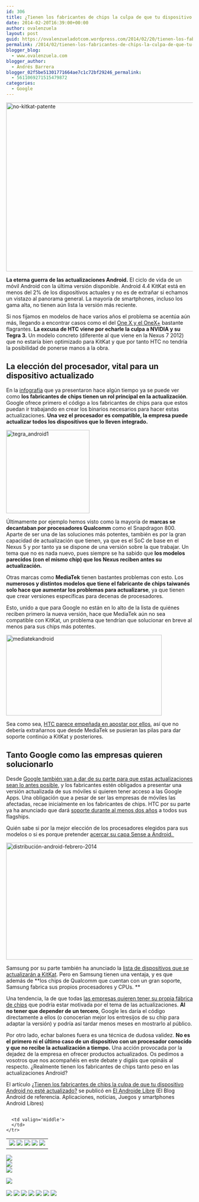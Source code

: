 ```yaml
---
id: 306
title: ¿Tienen los fabricantes de chips la culpa de que tu dispositivo Android no esté actualizado?
date: 2014-02-20T16:39:00+00:00
author: ovalenzuela
layout: post
guid: https://ovalenzueladotcom.wordpress.com/2014/02/20/tienen-los-fabricantes-de-chips-la-culpa-de-que-tu-dispositivo-android-no-este-actualizado
permalink: /2014/02/tienen-los-fabricantes-de-chips-la-culpa-de-que-tu-dispositivo-android-no-este-actualizado.html
blogger_blog:
  - www.ovalenzuela.com
blogger_author:
  - Andrés Barrera
blogger_02f5be51301771664ae7c1c72bf29246_permalink:
  - 5611069271515479872
categories:
  - Google
---
```

[<img class="size-full wp-image-124667 aligncenter" alt="no-kitkat-patente" src="http://www.elandroidelibre.com/wp-content/uploads/2014/01/no-kitkat-patente.jpg" width="680" height="456" />](http://www.elandroidelibre.com/wp-content/uploads/2014/01/no-kitkat-patente.jpg)

**La eterna guerra de las actualizaciones Android.** El ciclo de vida de un móvil Android con la última versión disponible. Android 4.4 KitKat está en menos del 2% de los dispositivos actuales y no es de extrañar si echamos un vistazo al panorama general. La mayoría de smartphones, incluso los gama alta, no tienen aún lista la versión más reciente.

Si nos fijamos en modelos de hace varios años el problema se acentúa aún más, llegando a encontrar casos como el del <a href="http://www.elandroidelibre.com/2014/01/htc-confirma-que-no-actualizara-sus-modelos-de-2012-one-x-y-one-x.html" target="_blank">One X y el OneX+</a> bastante flagrantes. **La excusa de HTC viene por echarle la culpa a NVIDIA y su Tegra 3.** Un modelo concreto (diferente al que viene en la Nexus 7 2012) que no estaría bien optimizado para KitKat y que por tanto HTC no tendría la posibilidad de ponerse manos a la obra.

## La elección del procesador, vital para un dispositivo actualizado

En la <a href="http://www.elandroidelibre.com/2013/12/las-actualizaciones-de-android-explicadas-en-una-infografia-de-htc.html" target="_blank">infografía</a> que ya presentaron hace algún tiempo ya se puede ver como **los fabricantes de chips tienen un rol principal en la actualización**. Google ofrece primero el código a los fabricantes de chips para que estos puedan ir trabajando en crear los binarios necesarios para hacer estas actualizaciones. **Una vez el procesador es compatible, la empresa puede actualizar todos los dispositivos que lo lleven integrado.**

<img class="aligncenter" alt="tegra_android1" src="http://www.elandroidelibre.com/wp-content/uploads/2011/07/tegra_android1.jpg" width="225" height="225" />

Últimamente por ejemplo hemos visto como la mayoría de **marcas se decantaban por procesadores Qualcomm** como el Snapdragon 800. Aparte de ser una de las soluciones más potentes, también es por la gran capacidad de actualización que tienen, ya que es el SoC de base en el Nexus 5 y por tanto ya se dispone de una versión sobre la que trabajar. Un tema que no es nada nuevo, pues siempre se ha sabido que **los modelos parecidos (con el mismo chip) que los Nexus reciben antes su actualización.**

Otras marcas como **MediaTek** tienen bastantes problemas con esto. Los **numerosos y distintos modelos que tiene el fabricante de chips taiwanés solo hace que aumentar los problemas para actualizarse**, ya que tienen que crear versiones específicas para decenas de procesadores.

Esto, unido a que para Google no están en lo alto de la lista de quiénes reciben primero la nueva versión, hace que MediaTek aún no sea compatible con KitKat, un problema que tendrían que solucionar en breve al menos para sus chips más potentes.

<img class="size-full wp-image-100477 aligncenter" alt="mediatekandroid" src="http://www.elandroidelibre.com/wp-content/uploads/2013/05/mediatekandroid.png" width="420" height="218" />

Sea como sea, <a href="http://www.elandroidelibre.com/2014/01/htc-presenta-el-desire-310-el-primer-htc-con-procesador-mediatek.html" target="_blank">HTC parece empeñada en apostar por ellos</a>, así que no debería extrañarnos que desde MediaTek se pusieran las pilas para dar soporte continúo a KitKat y posteriores.

## Tanto Google como las empresas quieren solucionarlo

Desde <a href="http://www.elandroidelibre.com/2014/02/google-obligara-a-los-fabricantes-a-presentar-dispositivos-con-una-version-de-android-reciente-si-quieren-las-google-apps.html" target="_blank">Google también van a dar de su parte para que estas actualizaciones sean lo antes posible</a>, y los fabricantes estén obligados a presentar una versión actualizada de sus móviles si quieren tener acceso a las Google Apps. Una obligación que a pesar de ser las empresas de móviles las afectadas, recae inicialmente en los fabricantes de chips. HTC por su parte ya ha anunciado que dará <a href="http://www.elandroidelibre.com/2014/02/htc-anuncia-que-dara-soporte-y-actualizacion-durante-dos-anos-a-todos-sus-flagship-a-partir-de-ahora.html" target="_blank">soporte durante al menos dos años</a> a todos sus flagships.

Quién sabe si por la mejor elección de los procesadores elegidos para sus modelos o si es porque pretender <a href="http://www.elandroidelibre.com/2014/02/htc-tambien-podria-acercar-su-capa-sense-a-android-stock.html" target="_blank">acercar su capa Sense a Android. </a>

[<img class="aligncenter" alt="distribución-android-febrero-2014" src="http://www.elandroidelibre.com/wp-content/uploads/2014/02/distribución-android-febrero-2014.png" width="680" height="316" />](http://www.elandroidelibre.com/wp-content/uploads/2014/02/distribución-android-febrero-2014.png)

Samsung por su parte también ha anunciado la <a href="http://www.elandroidelibre.com/2014/02/samsung-anuncia-oficialmente-la-actualizacion-a-android-4-4-2-kitkat-parsamsung-anuncia-oficialmente-la-lista-de-dispositivos-que-actualizaran-a-android-4-4-2-kitkata-14-dispositivos.html" target="_blank">lista de dispositivos que se actualizarán a KitKat</a>. Pero en Samsung tienen una ventaja, y es que además de **los chips de Qualcomm que cuentan con un gran soporte, Samsung fabrica sus propios procesadores y CPUs. **

Una tendencia, la de que todas <a href="http://www.elandroidelibre.com/2014/01/todos-los-fabricantes-quieren-tener-su-propio-procesador-bueno-o-malo.html" target="_blank">las empresas quieren tener su propia fábrica de chips</a> que podría estar motivada por el tema de las actualizaciones. **Al no tener que depender de un tercero**, Google les daría el código directamente a ellos (o conocerían mejor los entresijos de su chip para adaptar la versión) y podría así tardar menos meses en mostrarlo al público.

Por otro lado, echar balones fuera es una técnica de dudosa validez. **No es el primero ni el último caso de un dispositivo con un procesador conocido y que no recibe la actualización a tiempo.** Una acción provocada por la dejadez de la empresa en ofrecer productos actualizados. Os pedimos a vosotros que nos acompañéis en este debate y digáis que opináis al respecto. ¿Realmente tienen los fabricantes de chips tanto peso en las actualizaciones Android?

El artículo [¿Tienen los fabricantes de chips la culpa de que tu dispositivo Android no esté actualizado?](http://www.elandroidelibre.com/2014/02/tienen-los-fabricantes-de-chips-la-culpa-de-que-tu-dispositivo-android-no-este-actualizado.html) se publicó en [El Androide Libre](http://www.elandroidelibre.com) (El Blog Android de referencia. Aplicaciones, noticias, Juegos y smartphones Android Libres)


<img width="1" height="1" src="http://rss.feedsportal.com/c/34005/f/617036/s/3758724a/sc/15/mf.gif" border="0" /> 

<div>
  <table border='0'>
    <tr>
      <td valign='middle'>
        <a href="http://share.feedsportal.com/share/twitter/?u=http%3A%2F%2Fwww.elandroidelibre.com%2F2014%2F02%2Ftienen-los-fabricantes-de-chips-la-culpa-de-que-tu-dispositivo-android-no-este-actualizado.html&t=%C2%BFTienen+los+fabricantes+de+chips+la+culpa+de+que+tu+dispositivo+Android+no+est%C3%A9+actualizado%3F" target="_blank"><img src="http://res3.feedsportal.com/social/twitter.png" border="0" /></a> <a href="http://share.feedsportal.com/share/facebook/?u=http%3A%2F%2Fwww.elandroidelibre.com%2F2014%2F02%2Ftienen-los-fabricantes-de-chips-la-culpa-de-que-tu-dispositivo-android-no-este-actualizado.html&t=%C2%BFTienen+los+fabricantes+de+chips+la+culpa+de+que+tu+dispositivo+Android+no+est%C3%A9+actualizado%3F" target="_blank"><img src="http://res3.feedsportal.com/social/facebook.png" border="0" /></a> <a href="http://share.feedsportal.com/share/linkedin/?u=http%3A%2F%2Fwww.elandroidelibre.com%2F2014%2F02%2Ftienen-los-fabricantes-de-chips-la-culpa-de-que-tu-dispositivo-android-no-este-actualizado.html&t=%C2%BFTienen+los+fabricantes+de+chips+la+culpa+de+que+tu+dispositivo+Android+no+est%C3%A9+actualizado%3F" target="_blank"><img src="http://res3.feedsportal.com/social/linkedin.png" border="0" /></a> <a href="http://share.feedsportal.com/share/gplus/?u=http%3A%2F%2Fwww.elandroidelibre.com%2F2014%2F02%2Ftienen-los-fabricantes-de-chips-la-culpa-de-que-tu-dispositivo-android-no-este-actualizado.html&t=%C2%BFTienen+los+fabricantes+de+chips+la+culpa+de+que+tu+dispositivo+Android+no+est%C3%A9+actualizado%3F" target="_blank"><img src="http://res3.feedsportal.com/social/googleplus.png" border="0" /></a> <a href="http://share.feedsportal.com/share/email/?u=http%3A%2F%2Fwww.elandroidelibre.com%2F2014%2F02%2Ftienen-los-fabricantes-de-chips-la-culpa-de-que-tu-dispositivo-android-no-este-actualizado.html&t=%C2%BFTienen+los+fabricantes+de+chips+la+culpa+de+que+tu+dispositivo+Android+no+est%C3%A9+actualizado%3F" target="_blank"><img src="http://res3.feedsportal.com/social/email.png" border="0" /></a>
      </td>
      
      <td valign='middle'>
      </td>
    </tr>
  </table>
</div>

[<img src="http://da.feedsportal.com/r/186530831803/u/49/f/617036/c/34005/s/3758724a/sc/15/rc/1/rc.img" border="0" />](http://da.feedsportal.com/r/186530831803/u/49/f/617036/c/34005/s/3758724a/sc/15/rc/1/rc.htm)  
[<img src="http://da.feedsportal.com/r/186530831803/u/49/f/617036/c/34005/s/3758724a/sc/15/rc/2/rc.img" border="0" />](http://da.feedsportal.com/r/186530831803/u/49/f/617036/c/34005/s/3758724a/sc/15/rc/2/rc.htm)  
[<img src="http://da.feedsportal.com/r/186530831803/u/49/f/617036/c/34005/s/3758724a/sc/15/rc/3/rc.img" border="0" />](http://da.feedsportal.com/r/186530831803/u/49/f/617036/c/34005/s/3758724a/sc/15/rc/3/rc.htm)

[<img src="http://da.feedsportal.com/r/186530831803/u/49/f/617036/c/34005/s/3758724a/a2.img" border="0" />](http://da.feedsportal.com/r/186530831803/u/49/f/617036/c/34005/s/3758724a/a2.htm)
<img width="1" height="1" src="http://pi.feedsportal.com/r/186530831803/u/49/f/617036/c/34005/s/3758724a/a2t.img" border="0" /> 

<div>
  <a href="http://feeds.feedburner.com/~ff/elandroidelibre?a=thU4HVJc3cU:COZO-JJh-oA:ecdYMiMMAMM"><img src="http://feeds.feedburner.com/~ff/elandroidelibre?d=ecdYMiMMAMM" border="0" /></a> <a href="http://feeds.feedburner.com/~ff/elandroidelibre?a=thU4HVJc3cU:COZO-JJh-oA:V_sGLiPBpWU"><img src="http://feeds.feedburner.com/~ff/elandroidelibre?i=thU4HVJc3cU:COZO-JJh-oA:V_sGLiPBpWU" border="0" /></a> <a href="http://feeds.feedburner.com/~ff/elandroidelibre?a=thU4HVJc3cU:COZO-JJh-oA:7Q72WNTAKBA"><img src="http://feeds.feedburner.com/~ff/elandroidelibre?d=7Q72WNTAKBA" border="0" /></a> <a href="http://feeds.feedburner.com/~ff/elandroidelibre?a=thU4HVJc3cU:COZO-JJh-oA:dnMXMwOfBR0"><img src="http://feeds.feedburner.com/~ff/elandroidelibre?d=dnMXMwOfBR0" border="0" /></a> <a href="http://feeds.feedburner.com/~ff/elandroidelibre?a=thU4HVJc3cU:COZO-JJh-oA:yIl2AUoC8zA"><img src="http://feeds.feedburner.com/~ff/elandroidelibre?d=yIl2AUoC8zA" border="0" /></a> <a href="http://feeds.feedburner.com/~ff/elandroidelibre?a=thU4HVJc3cU:COZO-JJh-oA:qj6IDK7rITs"><img src="http://feeds.feedburner.com/~ff/elandroidelibre?d=qj6IDK7rITs" border="0" /></a> <a href="http://feeds.feedburner.com/~ff/elandroidelibre?a=thU4HVJc3cU:COZO-JJh-oA:I9og5sOYxJI"><img src="http://feeds.feedburner.com/~ff/elandroidelibre?d=I9og5sOYxJI" border="0" /></a>
</div>

<img src="http://feeds.feedburner.com/~r/elandroidelibre/~4/thU4HVJc3cU" height="1" width="1" />